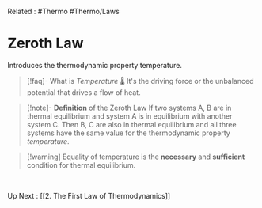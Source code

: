 Related : #Thermo #Thermo/Laws 
# Zeroth Law
Introduces the thermodynamic property temperature.

>[!faq]- What is *Temperature* 🌡️
> It's the driving force or the unbalanced potential that drives a flow of heat.

>[!note]- **Definition** of the Zeroth Law
>If two systems A, B are in thermal equilibrium and system A is in equilibrium with another system C. Then B, C are also in thermal equilibrium and all three systems have the same value for the thermodynamic property *temperature*.

>[!warning] Equality of temperature is the **necessary** and **sufficient** condition for thermal equilibrium.

<br>

Up Next : [[2. The First Law of Thermodynamics]]
